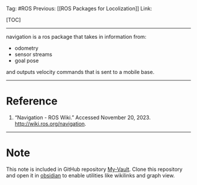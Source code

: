Tag: #ROS 
Previous: [[ROS Packages for Locolization]]
Link: 

[TOC]

---

navigation is a ros package that takes in information from:

- odometry
- sensor streams
- goal pose

and outputs velocity commands that is sent to a mobile base.

---

# Reference

1. “Navigation - ROS Wiki.” Accessed November 20, 2023. http://wiki.ros.org/navigation.

---

# Note

This note is included in GitHub repository [My-Vault](https://github.com/LittleD3092/My-Vault.git). Clone this repository and open it in [obsidian](https://obsidian.md/) to enable utilities like wikilinks and graph view.